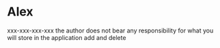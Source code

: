 # Alex
xxx-xxx-xxx-xxx
the author does not bear any responsibility for what you will store in the application add and delete

